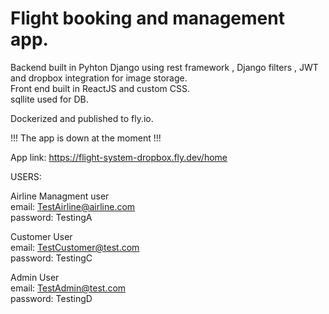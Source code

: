 # Flight booking and management app.
Backend built in Pyhton Django using rest framework , Django filters , JWT  and dropbox integration for image storage. </br> 
Front end built in ReactJS and custom CSS. </br> 
sqllite used for DB.

Dockerized and published to fly.io.

!!! The app is down at the moment !!!

App link:
  https://flight-system-dropbox.fly.dev/home

USERS:

Airline Managment user </br> 
email: TestAirline@airline.com </br> 
password: TestingA

Customer User </br> 
email: TestCustomer@test.com </br> 
password: TestingC

Admin User </br> 
email: TestAdmin@test.com </br> 
password: TestingD

